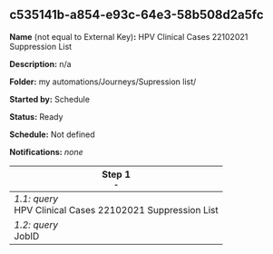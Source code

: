 ## c535141b-a854-e93c-64e3-58b508d2a5fc

**Name** (not equal to External Key)**:** HPV Clinical Cases 22102021 Suppression List

**Description:** n/a

**Folder:** my automations/Journeys/Supression list/

**Started by:** Schedule

**Status:** Ready

**Schedule:** Not defined

**Notifications:** _none_


| Step 1<br>_<small>-</small>_ |
| --- |
| _1.1: query_<br>HPV Clinical Cases 22102021 Suppression List |
| _1.2: query_<br>JobID |
